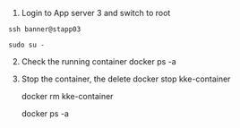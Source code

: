 1. Login to App server 3 and switch to root
```
ssh banner@stapp03

sudo su -
```

2. Check the running container
    docker ps -a

3. Stop the container, the delete
    docker stop kke-container

    docker rm kke-container

    docker ps -a
